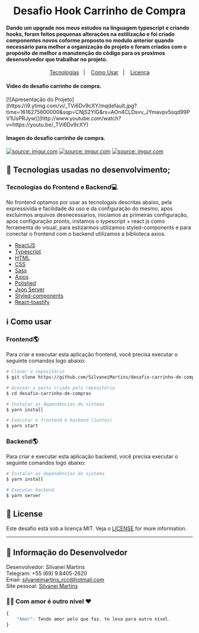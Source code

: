 <h1 align="center">
    Desafio Hook Carrinho de Compra
</h1>

<h4 align="left">
Dando um upgrade nos meus estudos na linguagem typescript e criando hooks, foram feitos pequenas alterações na estilização e foi criado componentes novos coforme proposto no modulo anterior quando necessário para melhor a organização do projeto e foram criados com o propósito de melhor a manutenção do código para os proximos desenvolvedor que trabalhar no projeto.
</h4>

<p align="center">
  <a href="#rocket-tecnologias">Tecnologias</a>&nbsp;&nbsp;&nbsp;|&nbsp;&nbsp;&nbsp;
  <a href="#information_source-como-usar">Como Usar</a>&nbsp;&nbsp;&nbsp;|&nbsp;&nbsp;&nbsp;
  <a href="#memo-license">Licença</a>
</p>

<h4 align="left">
  Video do desafio carrinho de compra.
</h4>
[![Apresentação do Projeto](https://i9.ytimg.com/vi/_TVi6Dv9cXY/mqdefault.jpg?time=1616275800000&sqp=CNjS2YIG&rs=AOn4CLDsvv_JYmavpv5sqd99PV1UsPRJyw)](http://www.youtube.com/watch?v=https://youtu.be/_TVi6Dv9cXY)

<h4 align="left">
  Imagen do desafio carrinho de compra.
</h4>
<a href="https://imgur.com/VF62IYW"><img src="https://i.imgur.com/VF62IYW.png" title="source: imgur.com" /></a>
<a href="https://imgur.com/iSQsxHZ"><img src="https://i.imgur.com/iSQsxHZ.png" title="source: imgur.com" /></a>
<a href="https://imgur.com/jAeeOfR"><img src="https://i.imgur.com/jAeeOfR.png" title="source: imgur.com" /></a>

## :rocket: Tecnologias usadas no desenvolvimento;

### Tecnologias do Frontend e Backend:computer:
No frontend optamos por usar as tecnologais descritas abaixo, pela expressivida e facilidade do uso e da configuração do mesmo, apos excluirmos arquivos desnecessarios, iniciamos as primeiras configuração, apos configuração pronto, instamos o typescript + react js como ferramenta do visual, para estizarmos utilizamos styled-components e para conectar o frontend com o backend utilizamos a biblioteca axios.

-  [ReactJS](https://reactjs.org/)
-  [Typescript](https://www.typescriptlang.org/)
-  [HTML](https://developer.mozilla.org/pt-BR/docs/Web/HTML)
-  [CSS](https://developer.mozilla.org/pt-BR/docs/Web/CSS/)
-  [Sass](https://sass-lang.com/)
-  [Axios](https://github.com/axios/axios)
-  [Polished](https://github.com/styled-components/polished)
-  [Json Server](https://github.com/typicode/json-server)
-  [Styled-components](https://styled-components.com/)
-  [React-toastify](https://fkhadra.github.io/react-toastify/introduction)

## :information_source: Como usar

### Frontend:earth_americas:
Para criar e executar esta aplicação frontend, você precisa executar o seguinte comandos logo abaixo:

```bash
# Clonar o repositório
$ git clone https://github.com/SilvaneiMartins/desafio-carrinho-de-compras

# Acessar a pasta criada pelo repositório
$ cd desafio-carrinho-de-compras

# Instalar as dependências do sistema
$ yarn install

# Executar o frontend e backend (Juntos)
$ yarn start
```

### Backend:earth_americas:
Para criar e executar esta aplicação backend, você precisa executar o seguinte comandos logo abaixo:

```bash
# Instalar as dependências do sistema
$ yarn install

# Executar backend
$ yarn server
```

## :memo: License
Este desafio está sob a licença MIT. Veja o [LICENSE](https://github.com/SilvaneiMartins/desafio-carrinho-de-compras/blob/master/LICENSE) for more information.

---

## 👩 Informação do Desenvolvedor
Desenvolvedor: Silvanei Martins<br>
Telegram: +55 (69) 9.8405-2620 <br>
Email: silvaneimartins_rcc@hotmail.com<br>
Site pessoal: <a href="https://silvaneimartins.com.br/">Silvanei Martins</a><br>

### 🤜🤛 Com amor é outro nível ❤
```js
{
    "Amor": Tendo amor pelo que faz, te leva para outro nível.
}
```
